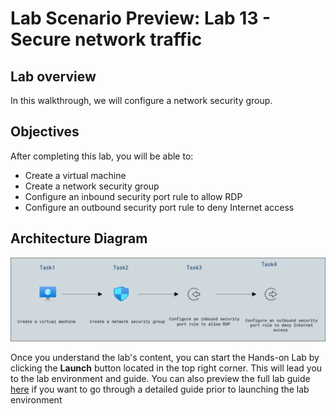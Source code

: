# Lab Scenario Preview: Lab 13 - Secure network traffic

## Lab overview

In this walkthrough, we will configure a network security group.

## Objectives

After completing this lab, you will be able to:

- Create a virtual machine
- Create a network security group
- Configure an inbound security port rule to allow RDP
- Configure an outbound security port rule to deny Internet access

## Architecture Diagram

![](../images/az900lab13.png)

Once you understand the lab's content, you can start the Hands-on Lab by clicking the **Launch** button located in the top right corner. This will lead you to the lab environment and guide. You can also preview the full lab guide [here](https://experience.cloudlabs.ai/#/labguidepreview/c2ca98ba-74bc-4aee-8286-af700e4035d1) if you want to go through a detailed guide prior to launching the lab environment
